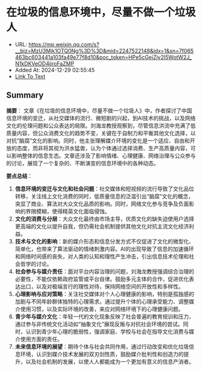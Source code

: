 # 在垃圾的信息环境中，尽量不做一个垃圾人
- URL: https://mp.weixin.qq.com/s?__biz=MzU3Mjk1OTQ0Ng%3D%3D&mid=2247522148&idx=1&sn=7f065463bc603441a103fa49e77f8d10&poc_token=HPe5cGejZjy2I5WotW2J_N1kDKVeOD4jjroFaZMP
- Added At: 2024-12-29 02:55:45
- [Link To Text](2024-12-29-在垃圾的信息环境中，尽量不做一个垃圾人_raw.md)

## Summary
**摘要**：
文章《在垃圾的信息环境中，尽量不做一个垃圾人》中，作者探讨了中国信息环境的变迁，从社交媒体的流行、微短剧的兴起，到AI技术的挑战，以及网络文化的伦理问题和公众表达的局限。刘海龙教授观察到，尽管信息洪流中充满了低质量内容，但公众消费文化的趋势不变，关键在于自制力和平衡其他文化选择，以对抗“脑腐”文化的影响。同时，他主张理解媒介环境的变化是一个适应、自由和开放的态度，而非将其视为洪水猛兽，认为个体通过选择消费、生产高质量内容，可以影响整体的信息生态。文章还涉及了影响情绪、心理健康、网络治理与公众参与的讨论，展现了一个复杂的、不断演变的信息环境中的各种动态。

**要点总结**：
1. **信息环境的变迁与文化和社会问题**：社交媒体和短视频的流行导致了文化品位转移，关注线上文化消费的同时，低质量信息的泛滥引出“脑腐”文化的概念，突显了商业、算法对大众文化品质的影响。同时，网络文化参与竞争及负面影响的界限模糊，使得精英文化面临侵蚀。
2. **文化的消费与分层**：大众文化最终由市场主导，优质文化的缺失迫使用户选择更高端的文化以提升自我，但仍需社会机制提供其他文化对抗主流文化经济利益。
3. **技术与文化的影响**：新的媒介形态和信息分发方式不仅促进了文化的微型化、简单化，也带来了算法驱动的情绪刺激内容。AI的出现导致了信息的加速循环和网络时间感的丧失，对人类的认知和理性产生冲击，引出信息技术伦理和社会哲学的讨论。
4. **社会参与与媒介责任**：面对平台内容治理的问题，刘海龙教授强调综合治理的必要性，不能仅依赖政府监管或平台自律。鼓励多元主体的合作，促进优化表达出口，以及对极端言行的理性对待，保持网络空间的开放性和多样性。
5. **心理影响与应对策略**：关注社交媒体对个人心理健康的影响，特别是孤独感的加剧与不同年龄群体独特的心理需求。通过提升个体的心理承受能力、调整媒介使用习惯，以及实际环境的改善，来应对网络环境下的心理健康问题。
6. **青少年与媒介文化**：年轻一代的文化现象反映了社会普遍的教育规训和压力，通过参与非传统文化活动如“抽象文化”展现反叛与对抗社会环境的尝试。同时，认识到青少年心理的脆弱性，强调家庭、学校与社会在指导文化消费与媒介使用方面的责任。
7. **未来信息环境的展望**：期待个体与社会共同作用，通过行动改变和优化垃圾信息环境，认识到媒介技术发展的双刃剑性质，鼓励媒介批判性和创造力的提升，以及社会机制的发展，以使人人都能成为一个更加有意义的信息产消者。
